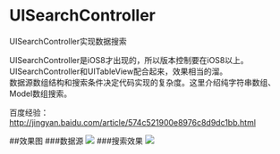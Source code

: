 # UISearchController
UISearchController实现数据搜索

UISearchController是iOS8才出现的，所以版本控制要在iOS8以上。<br>
UISearchController和UITableView配合起来，效果相当的溜。<br>
数据源数组结构和搜索条件决定代码实现的复杂度。这里介绍纯字符串数组、Model数组搜索。<br>

百度经验：http://jingyan.baidu.com/article/574c521900e8976c8d9dc1bb.html

##效果图
###数据源
![](https://github.com/cjq002/UISearchController/raw/master/Media/demo1.png)
###搜索效果
![](https://github.com/cjq002/UISearchController/raw/master/Media/demo2.png)
